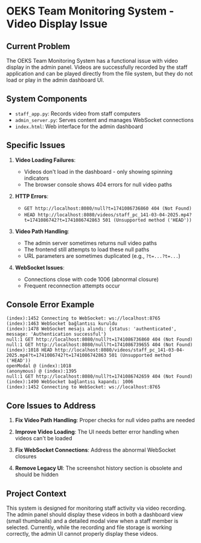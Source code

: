 # OEKS Team Monitoring System - Video Display Issue

## Current Problem

The OEKS Team Monitoring System has a functional issue with video display in the admin panel. Videos are successfully recorded by the staff application and can be played directly from the file system, but they do not load or play in the admin dashboard UI. 

## System Components

- `staff_app.py`: Records video from staff computers
- `admin_server.py`: Serves content and manages WebSocket connections
- `index.html`: Web interface for the admin dashboard

## Specific Issues

1. **Video Loading Failures**: 
   - Videos don't load in the dashboard - only showing spinning indicators
   - The browser console shows 404 errors for null video paths

2. **HTTP Errors**:
   - `GET http://localhost:8080/null?t=1741086736860 404 (Not Found)`
   - `HEAD http://localhost:8080/videos/staff_pc_141-03-04-2025.mp4?t=1741086742?t=1741086742863 501 (Unsupported method ('HEAD'))`

3. **Video Path Handling**:
   - The admin server sometimes returns null video paths
   - The frontend still attempts to load these null paths
   - URL parameters are sometimes duplicated (e.g., `?t=...?t=...`)

4. **WebSocket Issues**:
   - Connections close with code 1006 (abnormal closure)
   - Frequent reconnection attempts occur

## Console Error Example

```
(index):1452 Connecting to WebSocket: ws://localhost:8765
(index):1463 WebSocket bağlantısı kuruldu
(index):1478 WebSocket mesajı alındı: {status: 'authenticated', message: 'Authentication successful'}
null:1 GET http://localhost:8080/null?t=1741086736860 404 (Not Found)
null:1 GET http://localhost:8080/null?t=1741086739655 404 (Not Found)
(index):1018 HEAD http://localhost:8080/videos/staff_pc_141-03-04-2025.mp4?t=1741086742?t=1741086742863 501 (Unsupported method ('HEAD'))
openModal @ (index):1018
(anonymous) @ (index):1395
null:1 GET http://localhost:8080/null?t=1741086742659 404 (Not Found)
(index):1490 WebSocket bağlantısı kapandı: 1006 
(index):1452 Connecting to WebSocket: ws://localhost:8765
```

## Core Issues to Address

1. **Fix Video Path Handling**: Proper checks for null video paths are needed

2. **Improve Video Loading**: The UI needs better error handling when videos can't be loaded

3. **Fix WebSocket Connections**: Address the abnormal WebSocket closures

4. **Remove Legacy UI**: The screenshot history section is obsolete and should be hidden

## Project Context

This system is designed for monitoring staff activity via video recording. The admin panel should display these videos in both a dashboard view (small thumbnails) and a detailed modal view when a staff member is selected. Currently, while the recording and file storage is working correctly, the admin UI cannot properly display these videos.
